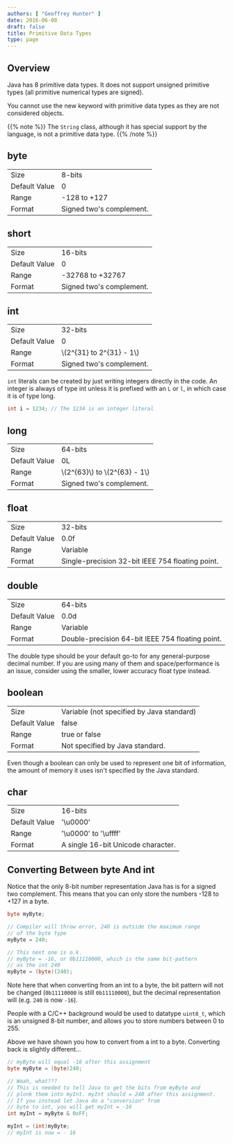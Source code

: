 ```yaml
---
authors: [ "Geoffrey Hunter" ]
date: 2016-06-08
draft: false
title: Primitive Data Types
type: page
---
```


## Overview

Java has 8 primitive data types. It does not support unsigned primitive types (all primitive numerical types are signed).

You cannot use the new keyword with primitive data types as they are not considered objects.

{{% note %}}
The `String` class, although it has special support by the language, is not a primitive data type.
{{% /note %}}

## byte

<table><tbody ><tr >
<td >Size
</td>
<td >8-bits
</td></tr><tr >
<td >Default Value
</td>
<td >0
</td></tr><tr >
<td >Range
</td>
<td >-128 to +127
</td></tr><tr >
<td >Format
</td>
<td >Signed two's complement.
</td></tr></tbody></table>

## short

<table><tbody ><tr >
<td >Size
</td>
<td >16-bits
</td></tr><tr >
<td >Default Value
</td>
<td >0
</td></tr><tr >
<td >Range
</td>
<td >-32768 to +32767
</td></tr><tr >
<td >Format
</td>
<td >Signed two's complement.
</td></tr></tbody></table>

## int

<table><tbody ><tr >
<td >Size
</td>
<td >32-bits
</td></tr><tr >
<td >Default Value
</td>
<td >0
</td></tr><tr >
<td >Range
</td>
<td >\(2^{31} to 2^{31} - 1\)
</td></tr><tr >
<td >Format
</td>
<td >Signed two's complement.
</td></tr></tbody></table>

`int` literals can be created by just writing integers directly in the code. An integer is always of type int unless it is prefixed with an `L` or `l`, in which case it is of type long.
    
```java
int i = 1234; // The 1234 is an integer literal
```

## long

<table><tbody ><tr >
<td >Size
</td>
<td >64-bits
</td></tr><tr >
<td >Default Value
</td>
<td >0L
</td></tr><tr >
<td >Range
</td>
<td >\(2^{63}\) to \(2^{63} - 1\)
</td></tr><tr >
<td >Format
</td>
<td >Signed two's complement.
</td></tr></tbody></table>

## float

<table><tbody ><tr >
<td >Size
</td>
<td >32-bits
</td></tr><tr >
<td >Default Value
</td>
<td >0.0f
</td></tr><tr >
<td >Range
</td>
<td >Variable
</td></tr><tr >
<td >Format
</td>
<td >Single-precision 32-bit IEEE 754 floating point.
</td></tr></tbody></table>

## double

<table><tbody ><tr >
<td >Size
</td>
<td >64-bits
</td></tr><tr >
<td >Default Value
</td>
<td >0.0d
</td></tr><tr >
<td >Range
</td>
<td >Variable
</td></tr><tr >
<td >Format
</td>
<td >Double-precision 64-bit IEEE 754 floating point.
</td></tr></tbody></table>

The double  type should be your default go-to for any general-purpose decimal number. If you are using many of them and space/performance is an issue, consider using the smaller, lower accuracy float type instead.

## boolean

<table><tbody ><tr >
<td >Size
</td>
<td >Variable (not specified by Java standard)
</td></tr><tr >
<td >Default Value
</td>
<td >false
</td></tr><tr >
<td >Range
</td>
<td >true or false
</td></tr><tr >
<td >Format
</td>
<td >Not specified by Java standard.
</td></tr></tbody></table>

Even though a boolean can only be used to represent one bit of information, the amount of memory it uses isn't specified by the Java standard.

## char

<table><tbody ><tr >
<td >Size
</td>
<td >16-bits
</td></tr><tr >
<td >Default Value
</td>
<td >'\u0000'
</td></tr><tr >
<td >Range
</td>
<td >'\u0000' to '\uffff'
</td></tr><tr >
<td >Format
</td>
<td >A single 16-bit Unicode character.
</td></tr></tbody></table>

## Converting Between byte And int

Notice that the only 8-bit number representation Java has is for a signed two complement. This means that you can only store the numbers -128 to +127 in a byte.

```java
byte myByte;

// Compiler will throw error, 240 is outside the maximum range
// of the byte type
myByte = 240;  

// This next one is o.k.
// myByte = -16, or 0b11110000, which is the same bit-pattern
// as the int 240
myByte = (byte)(240);
```

Note here that when converting from an int to a byte, the bit pattern will not be changed (`0b11110000` is still `0b11110000`), but the decimal representation will (e.g. `240` is now `-16`).

People with a C/C++ background would be used to datatype `uint8_t`, which is an unsigned 8-bit number, and allows you to store numbers between 0 to 255.

Above we have shown you how to convert from a int to a byte. Converting back is slightly different...

```java
// myByte will equal -16 after this assignment
byte myByte = (byte)240;

// Woah, what???
// This is needed to tell Java to get the bits from myByte and 
// plonk them into myInt. myInt should = 240 after this assignment.
// If you instead let Java do a "conversion" from
// byte to int, you will get myInt = -16
int myInt = myByte & 0xFF;

myInt = (int)myByte;
// myInt is now = - 16
```
